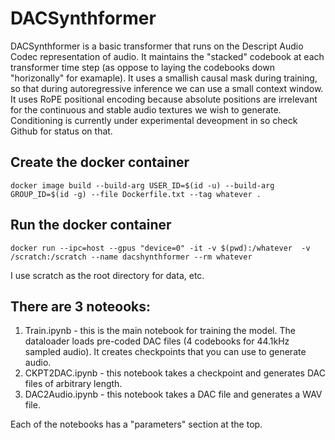 # DACSynthformer

DACSynthformer is a basic transformer that runs on the Descript Audio Codec representation of audio. It maintains the "stacked" codebook at each transformer time step (as oppose to laying the codebooks down "horizonally" for examaple). It uses a smallish causal mask during training, so that during autoregressive inference we can use a small context window. It uses RoPE positional encoding because absolute positions are irrelevant for the continuous and stable audio textures we wish to generate. Conditioning is currently under experimental deveopment in so check Github for status on that. 

## Create the docker container  
~~~
docker image build --build-arg USER_ID=$(id -u) --build-arg GROUP_ID=$(id -g) --file Dockerfile.txt --tag whatever .
~~~

## Run the docker container
~~~
docker run --ipc=host --gpus "device=0" -it -v $(pwd):/whatever  -v /scratch:/scratch --name dacshynthformer --rm whatever
~~~
I use scratch as the root directory for data, etc. 

## There are 3 noteooks:  
1) Train.ipynb - this is the main notebook for training the model. The dataloader loads pre-coded DAC files (4 codebooks for 44.1kHz sampled audio). It creates checkpoints that you can use to generate audio. 
2) CKPT2DAC.ipynb - this notebook takes a checkpoint and generates DAC files of arbitrary length.
3) DAC2Audio.ipynb - this notebook takes a DAC file and generates a WAV file.

Each of the notebooks has a "parameters" section at the top. 

